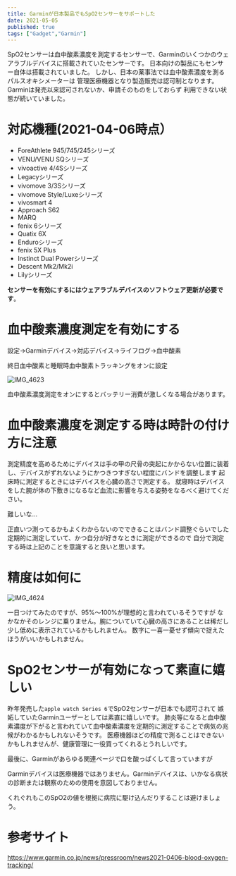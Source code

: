 ```yaml
---
title: Garminが日本製品でもSpO2センサーをサポートした
date: 2021-05-05
published: true
tags: ["Gadget","Garmin"]
---
```


SpO2センサーは血中酸素濃度を測定するセンサーで、Garminのいくつかのウェアラブルデバイスに搭載されていたセンサーです。
日本向けの製品にもセンサー自体は搭載されていました。
しかし、日本の薬事法では血中酸素濃度を測るパルスオキシメーターは
管理医療機器となり製造販売は認可制となります。
Garminは発売以来認可されないか、申請そのものをしておらず
利用できない状態が続いていました。



# 対応機種(2021-04-06時点）

- ForeAthlete 945/745/245シリーズ
- VENU/VENU SQシリーズ
- vivoactive 4/4Sシリーズ
- Legacyシリーズ
- vivomove 3/3Sシリーズ
- vivomove Style/Luxeシリーズ
- vivosmart 4
- Approach S62
- MARQ
- fenix 6シリーズ
- Quatix 6X
- Enduroシリーズ
- fenix 5X Plus
- Instinct Dual Powerシリーズ
- Descent Mk2/Mk2i
- Lilyシリーズ

**センサーを有効にするにはウェアラブルデバイスのソフトウェア更新が必要です**。


# 血中酸素濃度測定を有効にする

設定->Garminデバイス->対応デバイス->ライフログ->血中酸素

終日血中酸素と睡眠時血中酸素トラッキングをオンに設定

![IMG_4623](../image/p14/IMG_4623.PNG)

血中酸素濃度測定をオンにするとバッテリー消費が激しくなる場合があります。

# 血中酸素濃度を測定する時は時計の付け方に注意

測定精度を高めるためにデバイスは手の甲の尺骨の突起にかからない位置に装着し、デバイスがずれないようにかつきつすぎない程度にバンドを調整します
起床時に測定するときにはデバイスを心臓の高さで測定する。
就寝時はデバイスをした腕が体の下敷きになるなど血流に影響を与える姿勢をなるべく避けてください。

難しいな...

正直いつ測ってるかもよくわからないのでできることはバンド調整ぐらいでした
定期的に測定していて、かつ自分が好きなときに測定ができるので
自分で測定する時は上記のことを意識すると良いと思います。

# 精度は如何に

![IMG_4624](../image/p14/IMG_4624.PNG)

一日つけてみたのですが、95%〜100%が理想的と言われているそうですが
なかなかそのレンジに乗りません。腕についていて心臓の高さにあることは稀だし少し低めに表示されているかもしれません。
数字に一喜一憂せず傾向で捉えたほうがいいかもしれません。

# SpO2センサーが有効になって素直に嬉しい

昨年発売した`apple watch Series 6`でSpO2センサーが日本でも認可されて
嫉妬していたGarminユーザーとしては素直に嬉しいです。
肺炎等になると血中酸素濃度が下がると言われていて血中酸素濃度を定期的に測定することで病気の兆候がわかるかもしれないそうです。
医療機器ほどの精度で測ることはできないかもしれませんが、健康管理に一役買ってくれるとうれしいです。

最後に、Garminがあらゆる関連ページで口を酸っぱくして言っていますが

Garminデバイスは医療機器ではありません。Garminデバイスは、いかなる病状の診断または観察のための使用を意図しておりません。

くれぐれもこのSpO2の値を根拠に病院に駆け込んだりすることは避けましょう。

# 参考サイト

https://www.garmin.co.jp/news/pressroom/news2021-0406-blood-oxygen-tracking/